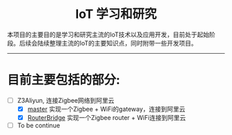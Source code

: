 <center> <h1>IoT 学习和研究</h1> </center>
本项目的主要目的是学习和研究主流的IoT技术以及应用开发，目前处于起始阶段。后续会陆续整理主流的IoT的主要知识点，同时附带一些开发项目。  

****

# 目前主要包括的部分:  
- [ ] Z3Aliyun, 连接Zigbee网络到阿里云
    - [x] [master](../../tree/master/Z3Aliyun3011) 实现一个Zigbee + WiFi的gateway，连接到阿里云
    - [x] [RouterBridge](../../tree/RouterBridge/Z3Aliyun3011) 实现一个Zigbee router + WiFi连接到阿里云
- [ ] To be continue

